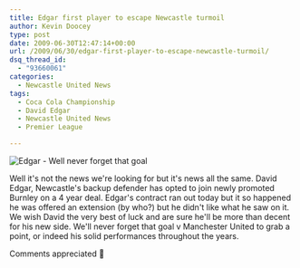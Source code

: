 ```yaml
---
title: Edgar first player to escape Newcastle turmoil
author: Kevin Doocey
type: post
date: 2009-06-30T12:47:14+00:00
url: /2009/06/30/edgar-first-player-to-escape-newcastle-turmoil/
dsq_thread_id:
  - "93660061"
categories:
  - Newcastle United News
tags:
  - Coca Cola Championship
  - David Edgar
  - Newcastle United News
  - Premier League

---
```

![Edgar - Well never forget that goal](https://newsimg.bbc.co.uk/media/images/42404000/jpg/_42404029_edgar_pa416.jpg)

Well it's not the news we're looking for but it's news all the same. David Edgar, Newcastle's backup defender has opted  to join newly promoted Burnley on a 4 year deal. Edgar's contract ran out today but it so happened he was offered an extension (by who?) but he didn't like what he saw on it. We wish David the very best of luck and are sure he'll be more than decent for his new side. We'll never forget that goal v Manchester United to grab a point, or indeed his solid performances throughout the years.

Comments appreciated 🙂
